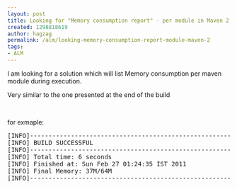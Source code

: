 ```yaml
---
layout: post
title: Looking for "Memory consumption report" - per module in Maven 2
created: 1298818619
author: hagzag
permalink: /alm/looking-memory-consumption-report-module-maven-2
tags:
- ALM
---
```

<p>I am looking for a solution which will list Memory consumption per maven module during execution.</p>
<p>Very similar to the one presented at the end of the build</p>
<p>&nbsp;</p>
<p>for exmaple:</p>
<pre title="code" class="brush: java;">
[INFO]------------------------------------------------------------------------
[INFO] BUILD SUCCESSFUL
[INFO]------------------------------------------------------------------------
[INFO] Total time: 6 seconds
[INFO] Finished at: Sun Feb 27 01:24:35 IST 2011
[INFO] Final Memory: 37M/64M
[INFO]------------------------------------------------------------------------
</pre>
<p>&nbsp;</p>
